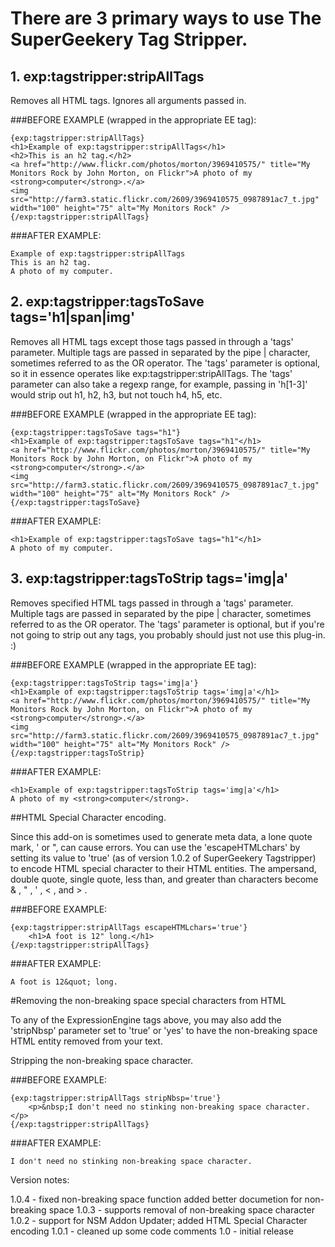 # There are 3 primary ways to use The SuperGeekery Tag Stripper. 
	
## 1. **exp:tagstripper:stripAllTags**

Removes all HTML tags. Ignores all arguments passed in.
	
###BEFORE EXAMPLE (wrapped in the appropriate EE tag):
		
```
{exp:tagstripper:stripAllTags}
<h1>Example of exp:tagstripper:stripAllTags</h1>
<h2>This is an h2 tag.</h2>
<a href="http://www.flickr.com/photos/morton/3969410575/" title="My Monitors Rock by John Morton, on Flickr">A photo of my <strong>computer</strong>.</a>
<img src="http://farm3.static.flickr.com/2609/3969410575_0987891ac7_t.jpg" width="100" height="75" alt="My Monitors Rock" />
{/exp:tagstripper:stripAllTags}
```
	
###AFTER EXAMPLE:
	

```
Example of exp:tagstripper:stripAllTags
This is an h2 tag.
A photo of my computer.
```

	
## 2. **exp:tagstripper:tagsToSave tags='h1|span|img'** 

Removes all HTML tags except those tags passed in through a 'tags' parameter. Multiple tags are passed in separated by the pipe | character, sometimes referred to as the OR operator. The 'tags' parameter is optional, so it in essence operates like exp:tagstripper:stripAllTags. The 'tags' parameter can also take a regexp range, for example, passing in 'h[1-3]' would strip out h1, h2, h3, but not touch h4, h5, etc.
	
###BEFORE EXAMPLE (wrapped in the appropriate EE tag):


```
{exp:tagstripper:tagsToSave tags="h1"}
<h1>Example of exp:tagstripper:tagsToSave tags="h1"</h1>
<a href="http://www.flickr.com/photos/morton/3969410575/" title="My Monitors Rock by John Morton, on Flickr">A photo of my <strong>computer</strong>.</a>
<img src="http://farm3.static.flickr.com/2609/3969410575_0987891ac7_t.jpg" width="100" height="75" alt="My Monitors Rock" />
{/exp:tagstripper:tagsToSave}
```


###AFTER EXAMPLE:


```
<h1>Example of exp:tagstripper:tagsToSave tags="h1"</h1>
A photo of my computer.
```


## 3. **exp:tagstripper:tagsToStrip tags='img|a'**

Removes specified HTML tags passed in through a 'tags' parameter. Multiple tags are passed in separated by the pipe | character, sometimes referred to as the OR operator. The 'tags' parameter is optional, but if you're not going to strip out any tags, you probably should just not use this plug-in. :)

###BEFORE EXAMPLE (wrapped in the appropriate EE tag):


```
{exp:tagstripper:tagsToStrip tags='img|a'}
<h1>Example of exp:tagstripper:tagsToStrip tags='img|a'</h1>
<a href="http://www.flickr.com/photos/morton/3969410575/" title="My Monitors Rock by John Morton, on Flickr">A photo of my <strong>computer</strong>.</a>
<img src="http://farm3.static.flickr.com/2609/3969410575_0987891ac7_t.jpg" width="100" height="75" alt="My Monitors Rock" />
{/exp:tagstripper:tagsToStrip}
```


###AFTER EXAMPLE:


```
<h1>Example of exp:tagstripper:tagsToStrip tags='img|a'</h1>
A photo of my <strong>computer</strong>.
```


##HTML Special Character encoding.

Since this add-on is sometimes used to generate meta data, a lone quote mark, ' or ", can cause errors. You can use the 'escapeHTMLchars' by setting its value to 'true' (as of version 1.0.2 of SuperGeekery Tagstripper) to encode HTML special character to their HTML entities. The ampersand, double quote, single quote, less than, and greater than characters become &amp; , &quot; , &#039; , &lt; , and &gt; . 

###BEFORE EXAMPLE:


```
{exp:tagstripper:stripAllTags escapeHTMLchars='true'}
	<h1>A foot is 12" long.</h1>
{/exp:tagstripper:stripAllTags}
```


###AFTER EXAMPLE:


```
A foot is 12&quot; long.
```


#Removing the non-breaking space special characters from HTML

To any of the ExpressionEngine tags above, you may also add the 'stripNbsp' parameter set to 'true' or 'yes' to have the non-breaking space HTML entity removed from your text.


Stripping the non-breaking space character.

###BEFORE EXAMPLE:


```
{exp:tagstripper:stripAllTags stripNbsp='true'}
	<p>&nbsp;I don't need no stinking non-breaking space character.</p>
{/exp:tagstripper:stripAllTags}
```


###AFTER EXAMPLE: 


```
I don't need no stinking non-breaking space character.
```

Version notes:

1.0.4 - fixed non-breaking space function
		added better documetion for non-breaking space
1.0.3 - supports removal of non-breaking space character
1.0.2 - support for NSM Addon Updater; 
		added HTML Special Character encoding
1.0.1 - cleaned up some code comments
1.0 - initial release